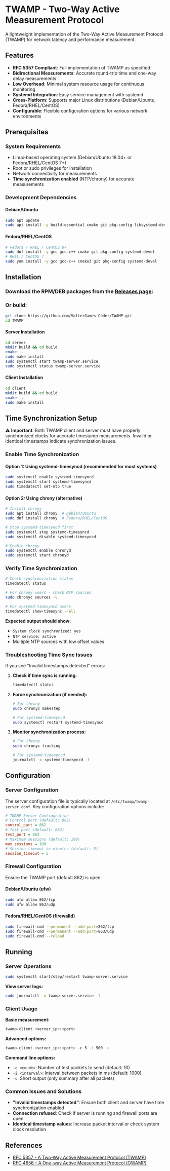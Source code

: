 # TWAMP - Two-Way Active Measurement Protocol
A lightweight implementation of the Two-Way Active Measurement Protocol (TWAMP) for network latency and performance measurement.

## Features
- **RFC 5357 Compliant**: Full implementation of TWAMP as specified
- **Bidirectional Measurements**: Accurate round-trip time and one-way delay measurements
- **Low Overhead**: Minimal system resource usage for continuous monitoring
- **Systemd Integration**: Easy service management with systemd
- **Cross-Platform**: Supports major Linux distributions (Debian/Ubuntu, Fedora/RHEL/CentOS)
- **Configurable**: Flexible configuration options for various network environments

## Prerequisites
### System Requirements
- Linux-based operating system (Debian/Ubuntu 18.04+ or Fedora/RHEL/CentOS 7+)
- Root or sudo privileges for installation
- Network connectivity for measurements
- **Time synchronization enabled** (NTP/chrony) for accurate measurements

### Development Dependencies
#### Debian/Ubuntu
```bash
sudo apt update
sudo apt install -y build-essential cmake git pkg-config libsystemd-dev
```

#### Fedora/RHEL/CentOS
```bash
# Fedora / RHEL / CentOS 8+
sudo dnf install -y gcc gcc-c++ cmake git pkg-config systemd-devel
# RHEL / CentOS 7
sudo yum install -y gcc gcc-c++ cmake3 git pkg-config systemd-devel
```

## Installation
### Download the RPM/DEB packages from the [Releases page](https://github.com/ValterGames-Coder/TWAMP/releases):

### Or build:
```bash
git clone https://github.com/ValterGames-Coder/TWAMP.git
cd TWAMP
```

#### Server Installation
```bash
cd server
mkdir build && cd build
cmake ..
sudo make install
sudo systemctl start twamp-server.service
sudo systemctl status twamp-server.service
```

#### Client Installation
```bash
cd client
mkdir build && cd build
cmake ..
sudo make install
```

## Time Synchronization Setup
⚠️ **Important**: Both TWAMP client and server must have properly synchronized clocks for accurate timestamp measurements. Invalid or identical timestamps indicate synchronization issues.

### Enable Time Synchronization
#### Option 1: Using systemd-timesyncd (recommended for most systems)
```bash
sudo systemctl enable systemd-timesyncd
sudo systemctl start systemd-timesyncd
sudo timedatectl set-ntp true
```

#### Option 2: Using chrony (alternative)
```bash
# Install chrony
sudo apt install chrony  # Debian/Ubuntu
sudo dnf install chrony  # Fedora/RHEL/CentOS

# Stop systemd-timesyncd first
sudo systemctl stop systemd-timesyncd
sudo systemctl disable systemd-timesyncd

# Enable chrony
sudo systemctl enable chronyd
sudo systemctl start chronyd
```

### Verify Time Synchronization
```bash
# Check synchronization status
timedatectl status

# For chrony users - check NTP sources
sudo chronyc sources -v

# For systemd-timesyncd users
timedatectl show-timesync --all
```

**Expected output should show:**
- `System clock synchronized: yes`
- `NTP service: active`
- Multiple NTP sources with low offset values

### Troubleshooting Time Sync Issues
If you see "Invalid timestamps detected" errors:

1. **Check if time sync is running:**
   ```bash
   timedatectl status
   ```

2. **Force synchronization (if needed):**
   ```bash
   # For chrony
   sudo chronyc makestep
   
   # For systemd-timesyncd
   sudo systemctl restart systemd-timesyncd
   ```

3. **Monitor synchronization process:**
   ```bash
   # For chrony
   sudo chronyc tracking
   
   # For systemd-timesyncd
   journalctl -u systemd-timesyncd -f
   ```

## Configuration
### Server Configuration
The server configuration file is typically located at `/etc/twamp/twamp-server.conf`. Key configuration options include:
```ini
# TWAMP Server Configuration
# Control port (default: 862)
control_port = 862
# Test port (default: 863)
test_port = 863
# Maximum sessions (default: 100)
max_sessions = 100
# Session timeout in minutes (default: 5)
session_timeout = 5
```

### Firewall Configuration
Ensure the TWAMP port (default 862) is open:

#### Debian/Ubuntu (ufw)
```bash
sudo ufw allow 862/tcp
sudo ufw allow 863/udp
```

#### Fedora/RHEL/CentOS (firewalld)
```bash
sudo firewall-cmd --permanent --add-port=862/tcp
sudo firewall-cmd --permanent --add-port=863/udp
sudo firewall-cmd --reload
```

## Running
### Server Operations
```bash
sudo systemctl start/stop/restart twamp-server.service
```

**View server logs:**
```bash
sudo journalctl -u twamp-server.service -f
```

### Client Usage
**Basic measurement:**
```bash
twamp-client <server_ip>:<port>
```

**Advanced options:**
```bash
twamp-client <server_ip>:<port> -c 5 -i 500 -s
```

**Command line options:**
- `-c <count>`: Number of test packets to send (default: 10)
- `-i <interval>`: Interval between packets in ms (default: 1000)
- `-s`: Short output (only summary after all packets)

### Common Issues and Solutions
- **"Invalid timestamps detected"**: Ensure both client and server have time synchronization enabled
- **Connection refused**: Check if server is running and firewall ports are open
- **Identical timestamp values**: Increase packet interval or check system clock resolution

## References
- [RFC 5357 - A Two-Way Active Measurement Protocol (TWAMP)](https://tools.ietf.org/html/rfc5357)
- [RFC 4656 - A One-way Active Measurement Protocol (OWAMP)](https://tools.ietf.org/html/rfc4656)
